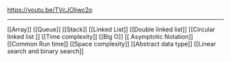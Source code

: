 https://youtu.be/TVcJOliwc2o
___
[[Array]]
[[Queue]]
[[Stack]]
[[Linked List]]
[[Double linked list]]
[[Circular linked list ]]
[[Time complexity]]
[[Big O]]
[[ Asymptotic Notation]]
[[Common Run time]]
[[Space complexity]]
[[Abstract data type]]
[[Linear search and binary search]]